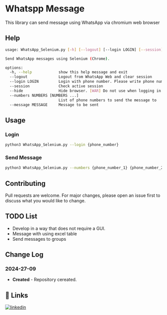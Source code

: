 # Whatspp Message

This library can send message using WhatsApp via chromium web browser

## Help
```bash
usage: WhatsApp_Selenium.py [-h] [--logout] [--login LOGIN] [--session] [--hide] [--numbers NUMBERS [NUMBERS ...]] [--message MESSAGE]

Send WhatsApp messages using Selenium (Chrome).

options:
  -h, --help            show this help message and exit
  --logout              Logout from WhatsApp Web and clear session
  --login LOGIN         Login with phone number. Please write phone number without country code
  --session             Check active session
  --hide                Hide browser. [WAR] Do not use when logging in!!
  --numbers NUMBERS [NUMBERS ...]
                        List of phone numbers to send the message to
  --message MESSAGE     Message to be sent
```

## Usage
### Login
```bash
python3 WhatsApp_Selenium.py --login {phone_number}
```
### Send Message
```bash
python3 WhatsApp_Selenium.py --numbers {phone_number_1} {phone_number_2} --message "Test message" --hide
```


## Contributing

Pull requests are welcome. For major changes, please open an issue first
to discuss what you would like to change.

## TODO List
- Develop in a way that does not require a GUI.
- Message with using excel table
- Send messages to groups


## Change Log
###  2024-27-09
- **Created** - Repository cereated.

## 🔗 Links
[![linkedin](https://img.shields.io/badge/linkedin-0A66C2?style=for-the-badge&logo=linkedin&logoColor=white)](https://www.linkedin.com/in/kemal-kondak%C3%A7%C4%B1-b62173157/)
